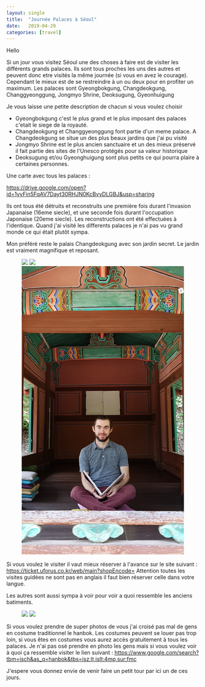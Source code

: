 ```yaml
---
layout: single
title:  "Journée Palaces à Séoul"
date:   2019-04-29
categories: [travel]
---
```


Hello

Si un jour vous visitez Séoul une des choses à faire est de visiter les différents grands palaces.
Ils sont tous proches les uns des autres et peuvent donc etre visités la même journée (si vous en avez le courage).
Cependant le mieux est de se restreindre à un ou deux pour en profiter un maximum.
Les palaces sont Gyeongbokgung, Changdeokgung, Changgyeonggung, Jongmyo Shrine, Deoksugung, Gyeonhuigung


Je vous laisse une petite description de chacun si vous voulez choisir 
* Gyeongbokgung c'est le plus grand et le plus imposant des palaces c'etait le siege de la royauté.
* Changdeokgung et Changgyeonggung font partie d'un meme palace. A Changdeokgung se situe un des plus beaux jardins que j'ai pu visité
* Jongmyo Shrine est le plus ancien sanctuaire et un des mieux préservé il fait partie des sites de l'Unesco protégés pour sa valeur historique
* Deoksugung et/ou Gyeonghuigung sont plus petits ce qui pourra plaire à certaines personnes.

Une carte avec tous les palaces : 

<https://drive.google.com/open?id=1yyFin5FqAV7Dayt30RHJN0KcBvyDLGBJ&usp=sharing>


Ils ont tous été détruits et reconstruits une première fois durant l'invasion Japanaise (16eme siecle), et une seconde fois durant l'occupation Japonaise (20eme siecle). 
Les reconstructions ont été effectuées à l'identique.
Quand j'ai visité les differents palaces je n'ai pas vu grand monde ce qui était plutôt sympa. 

Mon préféré reste le palais Changdeokgung avec son jardin secret.
Le jardin est vraiment magnifique et reposant.
<figure>
	<img src="/assets/images/palaces/20190424_pondWithCherryBlossom.jpg">
	<img src="/assets/images/palaces/20190424_pond.jpg">
	<img src="/assets/images/palaces/20190424_MeReading.jpg">
</figure>

Si vous voulez le visiter il vaut mieux réserver à l'avance sur le site suivant :
<https://ticket.uforus.co.kr/web/main?shopEncode=>
Attention toutes les visites guidées ne sont pas en anglais il faut bien réserver celle dans votre langue.

Les autres sont aussi sympa à voir pour voir a quoi ressemble les anciens batiments.
<figure>
	<img src="/assets/images/palaces/20190424_JongmyoShrine.jpg">
	<img src="/assets/images/palaces/20190424_Village.jpg">
</figure>

Si vous voulez prendre de super photos de vous j'ai croisé pas mal de gens en costume traditionnel le hanbok. 
Les costumes peuvent se louer pas trop loin, si vous êtes en costumes vous aurez accès gratuitement à tous les palaces.
Je n'ai pas osé prendre en photo les gens mais si vous voulez voir à quoi ça ressemble visiter le lien suivant :
<https://www.google.com/search?tbm=isch&as_q=hanbok&tbs=isz:lt,islt:4mp,sur:fmc>

J'espere vous donnez envie de venir faire un petit tour par ici un de ces jours.

 

